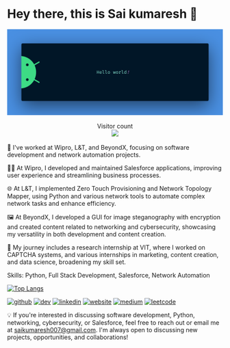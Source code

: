 # Hey there, this is Sai kumaresh :wave:

<img src="https://github.com/saikumaresh/saikumaresh/blob/4abc81bc4a18493f7333ae2c9e16bcac48cbfcab/banner.png" alt="Hello world">

<p align="center"> 
  Visitor count<br>
  <img src="https://profile-counter.glitch.me/sagar-viradiya/count.svg" />
</p>

💼 I've worked at Wipro, L&T, and BeyondX, focusing on software development and network automation projects.

👨‍💻 At Wipro, I developed and maintained Salesforce applications, improving user experience and streamlining business processes.

🌐 At L&T, I implemented Zero Touch Provisioning and Network Topology Mapper, using Python and various network tools to automate complex network tasks and enhance efficiency.

🖼️ At BeyondX, I developed a GUI for image steganography with encryption and created content related to networking and cybersecurity, showcasing my versatility in both development and content creation.

🔬 My journey includes a research internship at VIT, where I worked on CAPTCHA systems, and various internships in marketing, content creation, and data science, broadening my skill set.

Skills: Python, Full Stack Development, Salesforce, Network Automation

[![Top Langs](https://github-readme-stats.vercel.app/api/top-langs/?username=saikumaresh)](https://github.com/anuraghazra/github-readme-stats)

[<img src='https://cdn.jsdelivr.net/npm/simple-icons@3.0.1/icons/github.svg' alt='github' height='40'>](https://github.com/saikumaresh)  [<img src='https://cdn.jsdelivr.net/npm/simple-icons@3.0.1/icons/dev-dot-to.svg' alt='dev' height='40'>](https://dev.to/sai_kumaresh)  [<img src='https://cdn.jsdelivr.net/npm/simple-icons@3.0.1/icons/linkedin.svg' alt='linkedin' height='40'>](https://www.linkedin.com/in/sai-kumaresh//)  [<img src='https://cdn.jsdelivr.net/npm/simple-icons@3.0.1/icons/icloud.svg' alt='website' height='40'>](saikumaresh.github.io)  [<img src='https://cdn.jsdelivr.net/npm/simple-icons@3.0.1/icons/medium.svg' alt='medium' height='40'>](https://medium.com/@saikumaresh)  [<img src='https://cdn.jsdelivr.net/npm/simple-icons@3.0.1/icons/leetcode.svg' alt='leetcode' height='40'>](https://leetcode.com/u/saikumaresh/)  

💡 If you're interested in discussing software development, Python, networking, cybersecurity, or Salesforce, feel free to reach out or email me at saikumaresh007@gmail.com. I'm always open to discussing new projects, opportunities, and collaborations!

